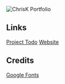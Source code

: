 ![ChrisK Portfolio](https://i.imgur.com/Xpknwsn.png)

## Links
[Project Todo](https://github.com/users/chrisk-koder/projects/1)
[Website](chrisk-koder.github.io/portfolio/)

## Credits
[Google Fonts](https://fonts.google.com/)
